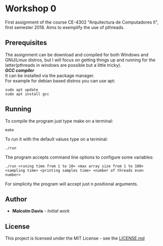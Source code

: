 # Workshop 0
First assignment of the course CE-4302 "Arquitectura de Computadores II", first semester 2018. Aims to exemplify the use of pthreads.

## Prerequisites
The assignment can be download and compiled for both Windows and GNU/Linux distros, but I will focus on getting things up and running for the latter(pthreads in windows are possible but a little tricky).     
***GCC compiler***    
It can be installed via the package manager.   
For example for debian based distros you can use apt:
```
sudo apt update
sudo apt install gcc
```

## Running

To compile the program just type make on a terminal:
```
make
```
To run it with the default values type on a terminal:
```
./run 
```
The program accepts command line options to configure some variables:
```
./run <runing time from 1 to 10> <max array size from 1 to 100> <sampling time> <printing samples time> <number of threads even number>
```
For simplicity the program will accept just n positional arguments.
## Author
* **Malcolm Davis** - *Initial work* 

## License

This project is licensed under the MIT License - see the [LICENSE.md](../../../LICENSE.md)
